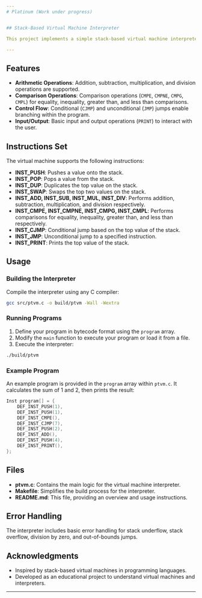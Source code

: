 ```yaml
---
# Platinum (Work under progress)


## Stack-Based Virtual Machine Interpreter

This project implements a simple stack-based virtual machine interpreter in C. The interpreter executes a predefined set of instructions stored in bytecode format and manipulates a stack to perform arithmetic operations and control flow.

---
```

## Features

- **Arithmetic Operations**: Addition, subtraction, multiplication, and division operations are supported.
- **Comparison Operations**: Comparison operations (`CMPE`, `CMPNE`, `CMPG`, `CMPL`) for equality, inequality, greater than, and less than comparisons.
- **Control Flow**: Conditional (`CJMP`) and unconditional (`JMP`) jumps enable branching within the program.
- **Input/Output**: Basic input and output operations (`PRINT`) to interact with the user.

## Instructions Set

The virtual machine supports the following instructions:

- **INST_PUSH**: Pushes a value onto the stack.
- **INST_POP**: Pops a value from the stack.
- **INST_DUP**: Duplicates the top value on the stack.
- **INST_SWAP**: Swaps the top two values on the stack.
- **INST_ADD, INST_SUB, INST_MUL, INST_DIV**: Performs addition, subtraction, multiplication, and division respectively.
- **INST_CMPE, INST_CMPNE, INST_CMPG, INST_CMPL**: Performs comparisons for equality, inequality, greater than, and less than respectively.
- **INST_CJMP**: Conditional jump based on the top value of the stack.
- **INST_JMP**: Unconditional jump to a specified instruction.
- **INST_PRINT**: Prints the top value of the stack.

## Usage

### Building the Interpreter

Compile the interpreter using any C compiler:

```bash
gcc src/ptvm.c -o build/ptvm -Wall -Wextra
```

### Running Programs

1. Define your program in bytecode format using the `program` array.
2. Modify the `main` function to execute your program or load it from a file.
3. Execute the interpreter:

```bash
./build/ptvm
```

### Example Program

An example program is provided in the `program` array within `ptvm.c`. It calculates the sum of 1 and 2, then prints the result:

```c
Inst program[] = {
    DEF_INST_PUSH(1),
    DEF_INST_PUSH(1),
    DEF_INST_CMPE(),
    DEF_INST_CJMP(7),
    DEF_INST_PUSH(2),
    DEF_INST_ADD(),
    DEF_INST_PUSH(4),
    DEF_INST_PRINT(),
};
```

## Files

- **ptvm.c**: Contains the main logic for the virtual machine interpreter.
- **Makefile**: Simplifies the build process for the interpreter.
- **README.md**: This file, providing an overview and usage instructions.

## Error Handling

The interpreter includes basic error handling for stack underflow, stack overflow, division by zero, and out-of-bounds jumps.

## Acknowledgments

- Inspired by stack-based virtual machines in programming languages.
- Developed as an educational project to understand virtual machines and interpreters.

---

